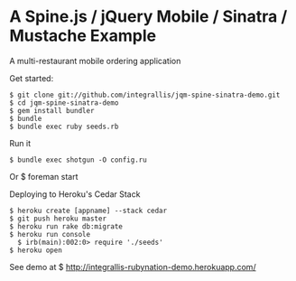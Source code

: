 A Spine.js / jQuery Mobile / Sinatra / Mustache Example 
=======================================================

A multi-restaurant mobile ordering application

Get started:

    $ git clone git://github.com/integrallis/jqm-spine-sinatra-demo.git
    $ cd jqm-spine-sinatra-demo
    $ gem install bundler
    $ bundle
    $ bundle exec ruby seeds.rb

Run it

    $ bundle exec shotgun -O config.ru

Or
    $ foreman start

Deploying to Heroku's Cedar Stack

    $ heroku create [appname] --stack cedar
    $ git push heroku master
    $ heroku run rake db:migrate
    $ heroku run console
      $ irb(main):002:0> require './seeds'
    $ heroku open

See demo at
    $ http://integrallis-rubynation-demo.herokuapp.com/